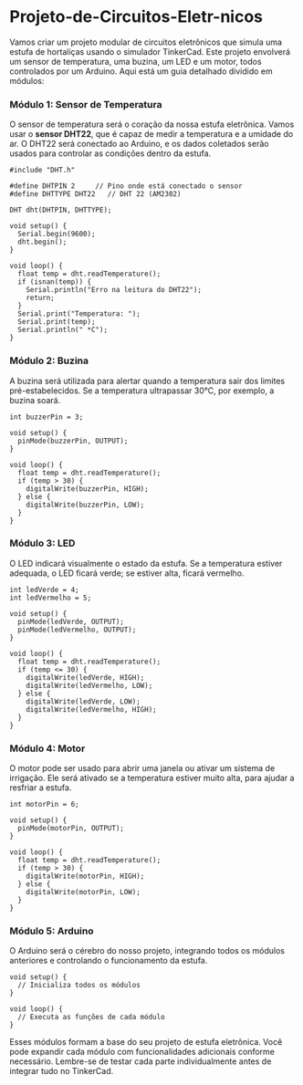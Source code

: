 # Projeto-de-Circuitos-Eletr-nicos

Vamos criar um projeto modular de circuitos eletrônicos que simula uma estufa de hortaliças usando o simulador TinkerCad. Este projeto envolverá um sensor de temperatura, uma buzina, um LED e um motor, todos controlados por um Arduino. Aqui está um guia detalhado dividido em módulos:

### Módulo 1: Sensor de Temperatura
O sensor de temperatura será o coração da nossa estufa eletrônica. Vamos usar o **sensor DHT22**, que é capaz de medir a temperatura e a umidade do ar. O DHT22 será conectado ao Arduino, e os dados coletados serão usados para controlar as condições dentro da estufa.

```arduino
#include "DHT.h"

#define DHTPIN 2     // Pino onde está conectado o sensor
#define DHTTYPE DHT22   // DHT 22 (AM2302)

DHT dht(DHTPIN, DHTTYPE);

void setup() {
  Serial.begin(9600);
  dht.begin();
}

void loop() {
  float temp = dht.readTemperature();
  if (isnan(temp)) {
    Serial.println("Erro na leitura do DHT22");
    return;
  }
  Serial.print("Temperatura: ");
  Serial.print(temp);
  Serial.println(" *C");
}
```

### Módulo 2: Buzina
A buzina será utilizada para alertar quando a temperatura sair dos limites pré-estabelecidos. Se a temperatura ultrapassar 30°C, por exemplo, a buzina soará.

```arduino
int buzzerPin = 3;

void setup() {
  pinMode(buzzerPin, OUTPUT);
}

void loop() {
  float temp = dht.readTemperature();
  if (temp > 30) {
    digitalWrite(buzzerPin, HIGH);
  } else {
    digitalWrite(buzzerPin, LOW);
  }
}
```

### Módulo 3: LED
O LED indicará visualmente o estado da estufa. Se a temperatura estiver adequada, o LED ficará verde; se estiver alta, ficará vermelho.

```arduino
int ledVerde = 4;
int ledVermelho = 5;

void setup() {
  pinMode(ledVerde, OUTPUT);
  pinMode(ledVermelho, OUTPUT);
}

void loop() {
  float temp = dht.readTemperature();
  if (temp <= 30) {
    digitalWrite(ledVerde, HIGH);
    digitalWrite(ledVermelho, LOW);
  } else {
    digitalWrite(ledVerde, LOW);
    digitalWrite(ledVermelho, HIGH);
  }
}
```

### Módulo 4: Motor
O motor pode ser usado para abrir uma janela ou ativar um sistema de irrigação. Ele será ativado se a temperatura estiver muito alta, para ajudar a resfriar a estufa.

```arduino
int motorPin = 6;

void setup() {
  pinMode(motorPin, OUTPUT);
}

void loop() {
  float temp = dht.readTemperature();
  if (temp > 30) {
    digitalWrite(motorPin, HIGH);
  } else {
    digitalWrite(motorPin, LOW);
  }
}
```

### Módulo 5: Arduino
O Arduino será o cérebro do nosso projeto, integrando todos os módulos anteriores e controlando o funcionamento da estufa.

```arduino
void setup() {
  // Inicializa todos os módulos
}

void loop() {
  // Executa as funções de cada módulo
}
```

Esses módulos formam a base do seu projeto de estufa eletrônica. Você pode expandir cada módulo com funcionalidades adicionais conforme necessário. Lembre-se de testar cada parte individualmente antes de integrar tudo no TinkerCad.
